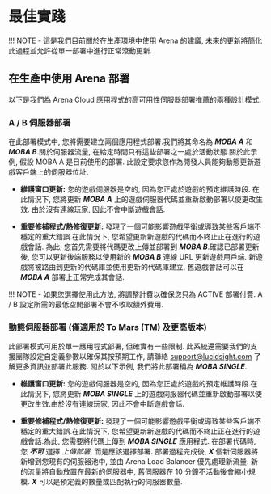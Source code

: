 # 最佳實踐

!!! NOTE
    - 這是我們目前關於在生產環境中使用 Arena 的建議, 未來的更新將簡化此過程並允許從單一部署中進行正常滾動更新.

## 在生產中使用 Arena 部署
以下是我們為 Arena Cloud 應用程式的高可用性伺服器部署推薦的兩種設計模式.

### A / B 伺服器部署
在此部署模式中, 您將需要建立兩個應用程式部署.我們將其命名為 ***MOBA A*** 和 ***MOBA B***.關於伺服器流量, 在給定時間只有這些部署之一處於活動狀態.關於此示例, 假設 MOBA A 是目前使用的部署. 此設定要求您作為開發人員能夠動態更新遊戲客戶端上的伺服器位址.

- **維護窗口更新:** 您的遊戲伺服器是空的, 因為您正處於遊戲的預定維護時段. 在此情況下, 您將更新 ***MOBA A*** 上的遊戲伺服器代碼並重新啟動部署以使更改生效. 由於沒有連線玩家, 因此不會中斷遊戲會話.

- **重要修補程式/熱修復更新:** 發現了一個可能影響遊戲平衡或導致某些客戶端不穩定的重大錯誤.在此情況下, 您希望更新新遊戲的代碼而不終止正在進行的遊戲會話. 為此, 您首先需要將代碼更改上傳並部署到 ***MOBA B***.確認已部署更新後, 您可以更新後端服務以使用新的 ***MOBA B*** 連線 URL 更新遊戲用戶端. 新遊戲將被路由到更新的代碼庫並使用更新的代碼庫建立, 舊遊戲會話可以在 ***MOBA A*** 部署上正常完成其會話.

!!! NOTE
    - 如果您選擇使用此方法, 將調整計費以確保您只為 ACTIVE 部署付費. A / B 設定所需的最低空閒部署不會不收取額外費用.


### 動態伺服器部署 (僅適用於 To Mars (TM) 及更高版本)
此部署模式可用於單一應用程式部署, 但確實有一些限制. 此系統還需要我們的支援團隊設定自定義參數以確保其按預期工作, 請聯絡 [support@lucidsight.com](mailto:support@lucidsight.com) 了解更多資訊並部署此服務. 關於以下示例, 我們將此部署稱為 ***MOBA SINGLE***.

- **維護窗口更新:** 您的遊戲伺服器是空的, 因為您正處於遊戲的預定維護時段.在此情況下, 您將更新 ***MOBA SINGLE*** 上的遊戲伺服器代碼並重新啟動部署以使更改生效.由於沒有連線玩家, 因此不會中斷遊戲會話.

- **重要修補程式/熱修復更新:** 發現了一個可能影響遊戲平衡或導致某些客戶端不穩定的重大錯誤.在此情況下, 您希望更新新遊戲的代碼而不終止正在進行的遊戲會話.為此, 您需要將代碼上傳到 ***MOBA SINGLE*** 應用程式. 在部署代碼時, 您 ***不可*** 選擇 *上傳部署*, 而是應該選擇部署. 部署過程完成後, ***X*** 個新伺服器將新增到您現有的伺服器池中, 並由 Arena Load Balancer 優先處理新流量. 新的流量將自動放置在最新的伺服器中, 舊伺服器在 10 分鐘不活動後會縮小規模. ***X*** 可以是預定義的數量或匹配執行的伺服器數量.



